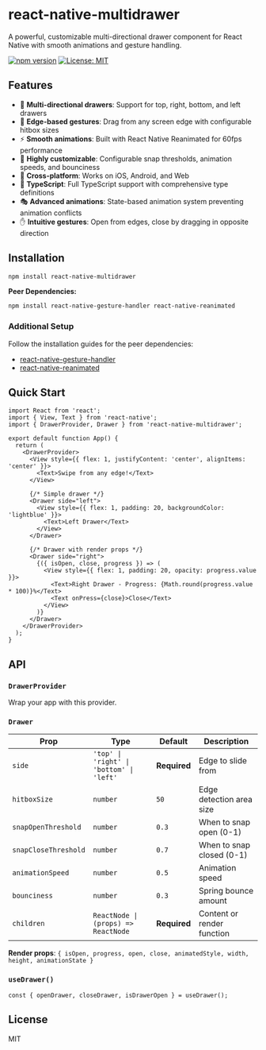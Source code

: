 # react-native-multidrawer

A powerful, customizable multi-directional drawer component for React Native with smooth animations and gesture handling.

[![npm version](https://badge.fury.io/js/react-native-multidrawer.svg)](https://badge.fury.io/js/react-native-multidrawer)
[![License: MIT](https://img.shields.io/badge/License-MIT-yellow.svg)](https://opensource.org/licenses/MIT)

## Features

- 🚀 **Multi-directional drawers**: Support for top, right, bottom, and left drawers
- 🎯 **Edge-based gestures**: Drag from any screen edge with configurable hitbox sizes
- ⚡ **Smooth animations**: Built with React Native Reanimated for 60fps performance
- 🎨 **Highly customizable**: Configurable snap thresholds, animation speeds, and bounciness
- 📱 **Cross-platform**: Works on iOS, Android, and Web
- 🔧 **TypeScript**: Full TypeScript support with comprehensive type definitions
- 🎭 **Advanced animations**: State-based animation system preventing animation conflicts
- ✋ **Intuitive gestures**: Open from edges, close by dragging in opposite direction

## Installation

```bash
npm install react-native-multidrawer
```

**Peer Dependencies:**
```bash
npm install react-native-gesture-handler react-native-reanimated
```

### Additional Setup

Follow the installation guides for the peer dependencies:
- [react-native-gesture-handler](https://docs.swmansion.com/react-native-gesture-handler/docs/installation)
- [react-native-reanimated](https://docs.swmansion.com/react-native-reanimated/docs/fundamentals/getting-started)

## Quick Start

```tsx
import React from 'react';
import { View, Text } from 'react-native';
import { DrawerProvider, Drawer } from 'react-native-multidrawer';

export default function App() {
  return (
    <DrawerProvider>
      <View style={{ flex: 1, justifyContent: 'center', alignItems: 'center' }}>
        <Text>Swipe from any edge!</Text>
      </View>
      
      {/* Simple drawer */}
      <Drawer side="left">
        <View style={{ flex: 1, padding: 20, backgroundColor: 'lightblue' }}>
          <Text>Left Drawer</Text>
        </View>
      </Drawer>
      
      {/* Drawer with render props */}
      <Drawer side="right">
        {({ isOpen, close, progress }) => (
          <View style={{ flex: 1, padding: 20, opacity: progress.value }}>
            <Text>Right Drawer - Progress: {Math.round(progress.value * 100)}%</Text>
            <Text onPress={close}>Close</Text>
          </View>
        )}
      </Drawer>
    </DrawerProvider>
  );
}
```

## API

### `DrawerProvider`
Wrap your app with this provider.

### `Drawer`
| Prop | Type | Default | Description |
|------|------|---------|-------------|
| `side` | `'top' \| 'right' \| 'bottom' \| 'left'` | **Required** | Edge to slide from |
| `hitboxSize` | `number` | `50` | Edge detection area size |
| `snapOpenThreshold` | `number` | `0.3` | When to snap open (0-1) |
| `snapCloseThreshold` | `number` | `0.7` | When to snap closed (0-1) |
| `animationSpeed` | `number` | `0.5` | Animation speed |
| `bounciness` | `number` | `0.3` | Spring bounce amount |
| `children` | `ReactNode \| (props) => ReactNode` | **Required** | Content or render function |

**Render props**: `{ isOpen, progress, open, close, animatedStyle, width, height, animationState }`

### `useDrawer()`
```tsx
const { openDrawer, closeDrawer, isDrawerOpen } = useDrawer();
```

## License

MIT